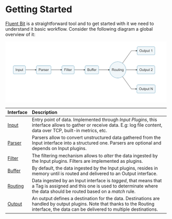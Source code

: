 # Getting Started

[Fluent Bit](http://fluentbit.io) is a straightforward tool and to get started with it we need to understand it basic workflow. Consider the following diagram a global overview of it:

![Fluent Bit Workflow](../.gitbook/assets/logging_pipeline%20%281%29.png)

| Interface | Description |
| :--- | :--- |
| [Input](input.md) | Entry point of data. Implemented through _Input Plugins_, this interface allows to gather or receive data. E.g: log file content, data over TCP, built-in metrics, etc. |
| [Parser](parser.md) | Parsers allow to convert unstructured data gathered from the Input interface into a structured one. Parsers are optional and depends on Input plugins. |
| [Filter](filter.md) | The filtering mechanism allows to _alter_ the data ingested by the Input plugins. Filters are implemented as plugins. |
| [Buffer](buffer.md) | By default, the data ingested by the Input plugins, resides in memory until is routed and delivered to an Output interface. |
| [Routing](routing.md) | Data ingested by an Input interface is _tagged_, that means that a Tag is assigned and this one is used to determinate where the data should be routed based on a _match_ rule. |
| [Output](output.md) | An output defines a destination for the data. Destinations are handled by output plugins. Note that thanks to the Routing interface, the data can be delivered to multiple destinations. |

